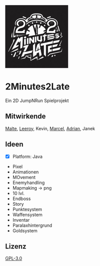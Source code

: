 <img src="LOGO1.jpeg" alt="2Minutes2Late Logo" width="200"/>

# 2Minutes2Late

Ein 2D JumpNRun Spielprojekt

## Mitwirkende

[Malte](https://github.com/EinfachMalte), [Leeroy](https://github.com/TheonlyTazz), Kevin, [Marcel](https://github.com/marcelgustin), [Adrian](https://github.com/YetiUnCode), Janek

## Ideen
- [x] Platform: Java
- Pixel
- Animationen
- MOvement
- Enemyhandling
- Mapmaking -> png
- 10 lvl.
- Endboss
- Story
- Punktesystem
- Waffensystem
- Inventar
- Paralaxhintergrund
- Goldsystem

## Lizenz

[GPL-3.0](https://choosealicense.com/licenses/gpl-3.0/)
